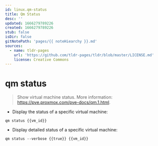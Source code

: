 ```yaml
---
id: linux.qm-status
title: Qm Status
desc: ''
updated: 1666279789226
created: 1666279789226
stub: false
isDir: false
gitNotePath: 'pages/{{ noteHiearchy }}.md'
sources:
  - name: tldr-pages
    url: 'https://github.com/tldr-pages/tldr/blob/master/LICENSE.md'
    license: Creative Commons
---
```

# qm status

> Show virtual machine status.
> More information: <https://pve.proxmox.com/pve-docs/qm.1.html>.

- Display the status of a specific virtual machine:

`qm status {{vm_id}}`

- Display detailed status of a specific virtual machine:

`qm status --verbose {{true}} {{vm_id}}`

